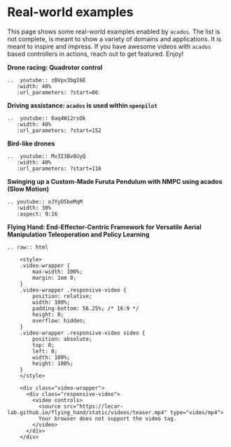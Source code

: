 # Real-world examples
This page shows some real-world examples enabled by `acados`.
The list is not complete, is meant to show a variety of domains and applications.
It is meant to inspire and impress.
If you have awesome videos with `acados` based controllers in actions, reach out to get featured.
Enjoy!

<!-- check this documentation for embedding youtube videos -->
<!-- https://sphinxcontrib-youtube.readthedocs.io/en/latest/usage.html -->
<!-- **Time-Optimal Online Replanning for Agile Quadrotor Flight** -->
**Drone racing: Quadrotor control**
```eval_rst
..  youtube:: zBVpx3bgI6E
   :width: 40%
   :url_parameters: ?start=86
```

**Driving assistance: `acados` is used within `openpilot`**
```eval_rst
..  youtube:: 0aq4Wi2rsOk
   :width: 40%
   :url_parameters: ?start=152
```

**Bird-like drones**
<!-- **Agile perching maneuvers in birds and morphing-wing drones** -->
```eval_rst
..  youtube:: Mv3I3Bv8UyQ
   :width: 40%
   :url_parameters: ?start=116
```


**Swinging up a Custom-Made Furuta Pendulum with NMPC using acados (Slow Motion)**
```eval_rst
.. youtube:: oJYyD5beMqM
   :width: 30%
   :aspect: 9:16
```
<!-- non slow-mo version of the video -->
<!-- .. youtube:: Mk2ld31JKyI -->
   <!-- :width: 30% -->
   <!-- :aspect: 9:16 -->

**Flying Hand: End-Effector-Centric Framework for Versatile Aerial Manipulation Teleoperation and Policy Learning**
<!-- TODO: maybe pick another video from this page: -->
<!-- https://lecar-lab.github.io/flying_hand/ -->
```eval_rst
.. raw:: html

    <style>
    .video-wrapper {
        max-width: 100%;
        margin: 1em 0;
    }
    .video-wrapper .responsive-video {
        position: relative;
        width: 100%;
        padding-bottom: 56.25%; /* 16:9 */
        height: 0;
        overflow: hidden;
    }
    .video-wrapper .responsive-video video {
        position: absolute;
        top: 0;
        left: 0;
        width: 100%;
        height: 100%;
    }
    </style>

    <div class="video-wrapper">
      <div class="responsive-video">
        <video controls>
          <source src="https://lecar-lab.github.io/flying_hand/static/videos/teaser.mp4" type="video/mp4">
          Your browser does not support the video tag.
        </video>
      </div>
    </div>
```